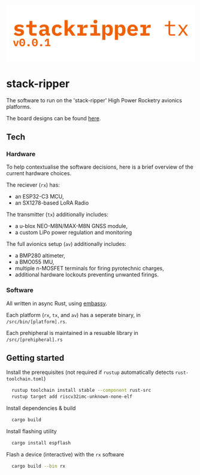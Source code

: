 
![Logo](https://raw.githubusercontent.com/odrusso/stack-ripper/main/resources/silkscreen_rx.svg)


# stack-ripper

The software to run on the 'stack-ripper' High Power Rocketry avionics platforms.

The board designs can be found [here](https://www.flux.ai/odrusso).


## Tech

### Hardware
To help contextualise the software decisions, here is a brief overview of the current hardware choices.

The reciever (`rx`) has:
- an ESP32-C3 MCU,
- an SX1278-based LoRA Radio

The transmitter (`tx`) additionally includes:
- a u-blox NEO-M8N/MAX-M8N GNSS module,
- a custom LiPo power regulation and monitoring

The full avionics setup (`av`) additionally includes:
- a BMP280 altimeter,
- a BMO055 IMU,
- multiple n-MOSFET terminals for firing pyrotechnic charges,
- additional hardware lockouts preventing unwanted firings.

### Software 
All written in async Rust, using [embassy](https://embassy.dev).

Each platform (`rx`, `tx`, and `av`) has a seperate binary, in `/src/bin/[platform].rs`.

Each prehipheral is maintained in a resuable library in `/src/[prehipheral].rs`


## Getting started

Install the prerequisites (not required if `rustup` automatically detects `rust-toolchain.toml`)

```bash
  rustup toolchain install stable --component rust-src
  rustup target add riscv32imc-unknown-none-elf
```

Install dependencies & build

```bash
  cargo build
```

Install flashing utility
```bash
  cargo install espflash
```

Flash a device (interactive) with the `rx` software
```bash
  cargo build --bin rx
```
